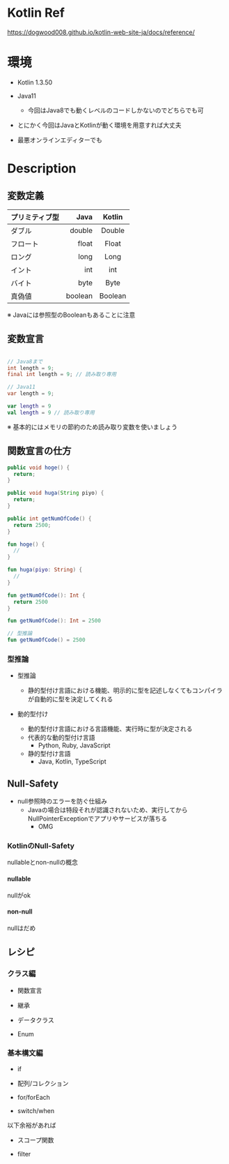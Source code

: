 # Kotlin Ref
https://dogwood008.github.io/kotlin-web-site-ja/docs/reference/
     
# 環境
* Kotlin 1.3.50
* Java11
    * 今回はJava8でも動くレベルのコードしかないのでどちらでも可
    
* とにかく今回はJavaとKotlinが動く環境を用意すれば大丈夫

* 最悪オンラインエディターでも
     
# Description
     
## 変数定義

| プリミティブ型 | Java | Kotlin |
|:-----------|------------:|:------------:|
| ダブル | double | Double |
| フロート | float | Float |
| ロング | long | Long |
| イント | int | int |
| バイト | byte | Byte |
| 真偽値 | boolean | Boolean |

※ Javaには参照型のBooleanもあることに注意

## 変数宣言

```java

// Java8まで
int length = 9;
final int length = 9; // 読み取り専用

// Java11
var length = 9;
```

```kotlin
var length = 9
val length = 9 // 読み取り専用
```

※ 基本的にはメモリの節約のため読み取り変数を使いましょう

## 関数宣言の仕方

```java
public void hoge() {
  return;
}

public void huga(String piyo) {
  return;
}

public int getNumOfCode() {
  return 2500;
}
```

```kotlin
fun hoge() {
  //
}

fun huga(piyo: String) {
  //
}

fun getNumOfCode(): Int {
  return 2500
}

fun getNumOfCode(): Int = 2500

// 型推論
fun getNumOfCode() = 2500
```


### 型推論

* 型推論
    * 静的型付け言語における機能、明示的に型を記述しなくてもコンパイラが自動的に型を決定してくれる

* 動的型付け
    * 動的型付け言語における言語機能、実行時に型が決定される
    * 代表的な動的型付け言語
        * Python, Ruby, JavaScript
    * 静的型付け言語
        * Java, Kotlin, TypeScript

## Null-Safety

* null参照時のエラーを防ぐ仕組み
    * Javaの場合は特段それが認識されないため、実行してからNullPointerExceptionでアプリやサービスが落ちる
        * OMG
        
### KotlinのNull-Safety

nullableとnon-nullの概念

#### nullable
nullがok

#### non-null
nullはだめ
        
## レシピ

### クラス編

* 関数宣言

* 継承

* データクラス

* Enum

### 基本構文編

* if

* 配列/コレクション

* for/forEach

* switch/when

以下余裕があれば

* スコープ関数

* filter
        

        

